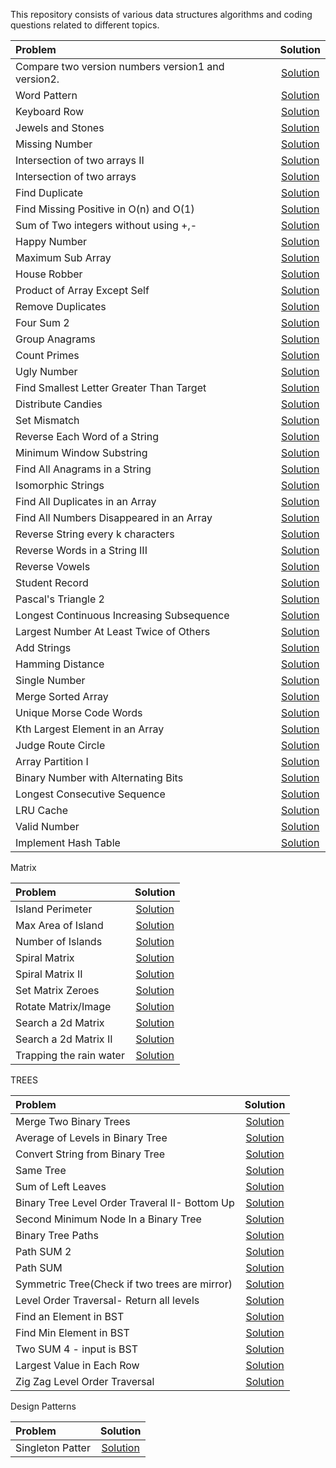  This repository consists of various data structures algorithms and coding questions related to different topics.


| Problem | Solution |
| :------------ | :----------: |
| Compare two version numbers version1 and version2.|[Solution](MixedQuestions/CompareVersionNumber.java)|
| Word Pattern                                      |[Solution](MixedQuestions/WordPattern.java)|
| Keyboard Row                                      |[Solution](MixedQuestions/KeyboardRow.java)|
| Jewels and Stones                                 |[Solution](MixedQuestions/JewelsandStones.java)|
| Missing Number                                    |[Solution](MixedQuestions/MissingNumber.java)|
| Intersection of two arrays II                     |[Solution](MixedQuestions/IntersectionofTwoArrays2.java)|
| Intersection of two arrays                        |[Solution](MixedQuestions/IntersectionofTwoArrays.java)|
| Find Duplicate                                    |[Solution](MixedQuestions/FindDuplicate.java)|
| Find Missing Positive in O(n)  and O(1)           |[Solution](MixedQuestions/FirstMissingPositive.java)|
| Sum of Two integers without using +,-             |[Solution](MixedQuestions/SumofTwoIntgers.java)|
| Happy Number                                      |[Solution](MixedQuestions/HappyNumber.java)|
| Maximum Sub Array                                 |[Solution](MixedQuestions/MaximumSubarray.java)|
| House Robber                                      |[Solution](MixedQuestions/HouseRobber.java)|
| Product of Array Except Self                      |[Solution](MixedQuestions/ProductofArrayExceptSelf.java)|
| Remove Duplicates                                 |[Solution](MixedQuestions/RemoveDuplicates.java)|
| Four Sum 2                                        |[Solution](MixedQuestions/FourSum2.java)|
| Group Anagrams                                    |[Solution](MixedQuestions/GroupAnagrams.java)|
| Count Primes                                      |[Solution](MixedQuestions/CountPrimes.java)|
| Ugly Number                                       |[Solution](MixedQuestions/UglyNumber.java)|
| Find Smallest Letter Greater Than Target          |[Solution](MixedQuestions/SmallestLetter.java)|
| Distribute Candies                                |[Solution](MixedQuestions/DistributeCandies.java)|
| Set Mismatch                                      |[Solution](MixedQuestions/SetMismatch.java)|
| Reverse Each Word of a String                     |[Solution](MixedQuestions/ReverseEachWord.java)|
| Minimum Window Substring                          |[Solution](MixedQuestions/MinimumWindowSubstring.java)|
| Find All Anagrams in a String                     |[Solution](MixedQuestions/FindAllAnagrams.java)|
| Isomorphic Strings  <Optimize>                    |[Solution](MixedQuestions/IsomorphicStrings.java)|
| Find All Duplicates in an Array                   |[Solution](MixedQuestions/FindAllDuplicatesinanArray.java)|
| Find All Numbers Disappeared in an Array          |[Solution](MixedQuestions/FindAllDisappearedinArray.java)|
| Reverse String every k characters                 |[Solution](MixedQuestions/ReverseString2.java)|
| Reverse Words in a String III                     |[Solution](MixedQuestions/ReverseWordsinaStringIII.java)|
| Reverse Vowels                                    |[Solution](MixedQuestions/ReverseVowels.java)|
| Student Record                                    |[Solution](MixedQuestions/StudentRecord.java)|
| Pascal's Triangle 2                               |[Solution](MixedQuestions/PascalTriangle2.java)|
| Longest Continuous Increasing Subsequence         |[Solution](MixedQuestions/LongestContinuousIncreasingSubsequence.java)|
| Largest Number At Least Twice of Others           |[Solution](MixedQuestions/LargestNumberAtLeastTwiceofOthers.java)|
| Add Strings                                       |[Solution](MixedQuestions/AddStrings.java)|
| Hamming Distance                                  |[Solution](MixedQuestions/HammingDistance.java)|
| Single Number                                     |[Solution](MixedQuestions/SingleNumber.java)|
| Merge Sorted Array                                |[Solution](MixedQuestions/MergeSortedArray.java)|
| Unique Morse Code Words                           |[Solution](MixedQuestions/UniqueMorseCodeWords.java)|
| Kth Largest Element in an Array                   |[Solution](MixedQuestions/KthLargestElementinanArray.java)|
| Judge Route Circle                                |[Solution](MixedQuestions/JudgeRouteCircle.java)|
| Array Partition I                                 |[Solution](MixedQuestions/ArrayPartitionI.java)|
| Binary Number with Alternating Bits               |[Solution](MixedQuestions/BinaryNumberwithAlternatingBits.java)|
| Longest Consecutive Sequence                      |[Solution](MixedQuestions/LongestConsecutiveSequence.java)|
| LRU Cache                                         |[Solution](MixedQuestions/LRUCache.java)|
| Valid Number                                      |[Solution](MixedQuestions/ValidNumber.java)|
| Implement Hash Table                              |[Solution](MixedQuestions/HashTable.java)|

 Matrix
 
 | Problem | Solution |
 | :------------- | :----------: |
 | Island Perimeter                                 |[Solution](MixedQuestions/IslandPerimeter.java)|
 | Max Area of Island                               |[Solution](MixedQuestions/MaxAreaofIsland.java)|
 | Number of Islands                                |[Solution](MixedQuestions/NumberofIslands.java)|
 | Spiral Matrix                                    |[Solution](MixedQuestions/SpiralMatrix.java)|
 | Spiral Matrix II                                 |[Solution](MixedQuestions/SpiralMatrixII.java)|
 | Set Matrix Zeroes                                |[Solution](MixedQuestions/SetMatrixZeroes.java)|
 | Rotate Matrix/Image                              |[Solution](MixedQuestions/RotateaMatrix.java)|
 | Search a 2d Matrix                               |[Solution](MixedQuestions/Searcha2dMatrix.java)|
 | Search a 2d Matrix  II                           |[Solution](MixedQuestions/Searcha2dMatrix2.java)|
 | Trapping the rain water                          |[Solution](MixedQuestions/Trappingtherainwater.java)|


 TREES
 
 | Problem | Solution |
 | :------------- | :----------: |
 | Merge Two Binary Trees                                 |[Solution](Trees/MergeTwoBinaryTrees.java)|
 | Average of Levels in Binary Tree                       |[Solution](Trees/AverageofLevelsInBinaryTree.java)|
 | Convert String from Binary Tree                        |[Solution](Trees/StringfromBinaryTree.java)|
 | Same Tree                                              |[Solution](Trees/SameTree.java)|
 | Sum of Left Leaves                                     |[Solution](Trees/SumofLeftLeaves.java)|
 | Binary Tree Level Order Traveral II- Bottom Up         |[Solution](Trees/LeverOrderTraversal2.java)|
 | Second Minimum Node In a Binary Tree                   |[Solution](Trees/SecMinNodeinBT.java)|
 | Binary Tree  Paths                                     |[Solution](Trees/BinaryTreePaths.java)|
 | Path SUM 2                                             |[Solution](Trees/PathSum2.java)|
 | Path SUM                                               |[Solution](Trees/PathSum.java)|
 | Symmetric Tree(Check if two trees are mirror)          |[Solution](Trees/SymmetricTree.java)|   
 | Level Order Traversal- Return all levels               |[Solution](Trees/LeetCodeLevelOrderTraversal.java)|
 | Find an Element in BST                                 |[Solution](Trees/BSTSearch.java)|
 | Find Min Element in BST                                |[Solution](Trees/MinElementinBST.java)|
 | Two SUM 4 - input is BST                               |[Solution](Trees/TwoSumBST.java)|
 | Largest Value in Each Row                              |[Solution](Trees/LargestValueinEachRow.java)|
 | Zig Zag Level Order Traversal                          |[Solution](Trees/ZigZagLevelOrderTraversal.java)|

 
  Design Patterns
  
  | Problem | Solution |
  | :------------- | :----------: |
  | Singleton Patter                                      |[Solution](DesignPattern/Singleton.java)|
 
    
 